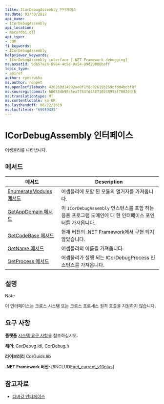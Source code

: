 ```yaml
---
title: ICorDebugAssembly 인터페이스
ms.date: 03/30/2017
api_name:
- ICorDebugAssembly
api_location:
- mscordbi.dll
api_type:
- COM
f1_keywords:
- ICorDebugAssembly
helpviewer_keywords:
- ICorDebugAssembly interface [.NET Framework debugging]
ms.assetid: 9d657a28-6984-4c5e-8a54-89d20080baff
topic_type:
- apiref
author: rpetrusha
ms.author: ronpet
ms.openlocfilehash: 426269d14992ae0f1f8c02619b259cfdd4bcbf8f
ms.sourcegitcommit: 68653db98c5ea7744fd438710248935f70020dfb
ms.translationtype: MT
ms.contentlocale: ko-KR
ms.lasthandoff: 08/22/2019
ms.locfileid: "69959435"
---
```

# <a name="icordebugassembly-interface"></a>ICorDebugAssembly 인터페이스

어셈블리를 나타냅니다.  
  
## <a name="methods"></a>메서드  
  
|메서드|Description|  
|------------|-----------------|  
|[EnumerateModules 메서드](../../../../docs/framework/unmanaged-api/debugging/icordebugassembly-enumeratemodules-method.md)|어셈블리에 포함 된 모듈의 열거자를 가져옵니다.|  
|[GetAppDomain 메서드](../../../../docs/framework/unmanaged-api/debugging/icordebugassembly-getappdomain-method.md)|이 `ICorDebugAssembly` 인스턴스를 포함 하는 응용 프로그램 도메인에 대 한 인터페이스 포인터를 가져옵니다.|  
|[GetCodeBase 메서드](../../../../docs/framework/unmanaged-api/debugging/icordebugassembly-getcodebase-method.md)|현재 버전의 .NET Framework에서 구현 되지 않았습니다.|  
|[GetName 메서드](../../../../docs/framework/unmanaged-api/debugging/icordebugassembly-getname-method.md)|어셈블리의 이름을 가져옵니다.|  
|[GetProcess 메서드](../../../../docs/framework/unmanaged-api/debugging/icordebugassembly-getprocess-method.md)|어셈블리가 실행 되는 ICorDebugProcess 인스턴스를 가져옵니다.|  
  
## <a name="remarks"></a>설명  
  
> [!NOTE]
> 이 인터페이스는 크로스 시스템 또는 크로스 프로세스 원격 호출을 지원하지 않습니다.  
  
## <a name="requirements"></a>요구 사항  
 **플랫폼** [시스템 요구 사항](../../../../docs/framework/get-started/system-requirements.md)을 참조하십시오.  
  
 **헤더:** CorDebug.idl, CorDebug.h  
  
 **라이브러리** CorGuids.lib  
  
 **.NET Framework 버전:** [!INCLUDE[net_current_v10plus](../../../../includes/net-current-v10plus-md.md)]  
  
## <a name="see-also"></a>참고자료

- [디버깅 인터페이스](../../../../docs/framework/unmanaged-api/debugging/debugging-interfaces.md)
